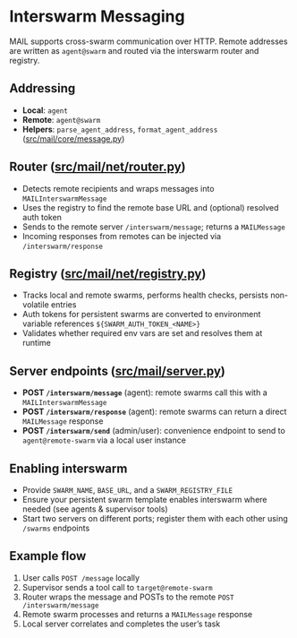 # Interswarm Messaging

MAIL supports cross-swarm communication over HTTP. Remote addresses are written as `agent@swarm` and routed via the interswarm router and registry.

## Addressing
- **Local**: `agent`
- **Remote**: `agent@swarm`
- **Helpers**: `parse_agent_address`, `format_agent_address` ([src/mail/core/message.py](/src/mail/core/message.py))

## Router ([src/mail/net/router.py](/src/mail/net/router.py))
- Detects remote recipients and wraps messages into `MAILInterswarmMessage`
- Uses the registry to find the remote base URL and (optional) resolved auth token
- Sends to the remote server `/interswarm/message`; returns a `MAILMessage`
- Incoming responses from remotes can be injected via `/interswarm/response`

## Registry ([src/mail/net/registry.py](/src/mail/net/registry.py))
- Tracks local and remote swarms, performs health checks, persists non-volatile entries
- Auth tokens for persistent swarms are converted to environment variable references `${SWARM_AUTH_TOKEN_<NAME>}`
- Validates whether required env vars are set and resolves them at runtime

## Server endpoints ([src/mail/server.py](/src/mail/server.py))
- **POST `/interswarm/message`** (agent): remote swarms call this with a `MAILInterswarmMessage`
- **POST `/interswarm/response`** (agent): remote swarms can return a direct `MAILMessage` response
- **POST `/interswarm/send`** (admin/user): convenience endpoint to send to `agent@remote-swarm` via a local user instance

## Enabling interswarm
- Provide `SWARM_NAME`, `BASE_URL`, and a `SWARM_REGISTRY_FILE`
- Ensure your persistent swarm template enables interswarm where needed (see agents & supervisor tools)
- Start two servers on different ports; register them with each other using `/swarms` endpoints

## Example flow
1. User calls `POST /message` locally
2. Supervisor sends a tool call to `target@remote-swarm`
3. Router wraps the message and POSTs to the remote `POST /interswarm/message`
4. Remote swarm processes and returns a `MAILMessage` response
5. Local server correlates and completes the user’s task

